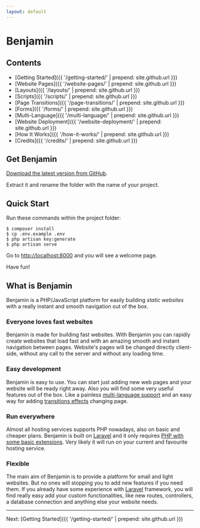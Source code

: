 ```yaml
---
layout: default
---
```


# Benjamin

## Contents

* [Getting Started]({{ '/getting-started/' | prepend: site.github.url }})
* [Website Pages]({{ '/website-pages/' | prepend: site.github.url }})
* [Layouts]({{ '/layouts/' | prepend: site.github.url }})
* [Scripts]({{ '/scripts/' | prepend: site.github.url }})
* [Page Transitions]({{ '/page-transitions/' | prepend: site.github.url }})
* [Forms]({{ '/forms/' | prepend: site.github.url }})
* [Multi-Language]({{ '/multi-language/' | prepend: site.github.url }})
* [Website Deployment]({{ '/website-deployment/' | prepend: site.github.url }})
* [How It Works]({{ '/how-it-works/' | prepend: site.github.url }})
* [Credits]({{ '/credits/' | prepend: site.github.url }})

<!-- 
* [Getting Started](#getting-started) 
* [Setup]
  * [Installation]
  * ...
* [Basics](#basics) 
   * [Website Pages](#website-pages)
   * ...
   * [Development Workflow](#development-workflow) 
   * ...
* [Advanced](#advanced) 
   * [How It Works](#how-it-works)
   * [Optimizations](#optimizations) 
   * [Customizations](#customizations) 
   * ...
-->

## Get Benjamin

[Download the latest version from GitHub](https://github.com/netgloo/benjamin/archive/master.zip).

Extract it and rename the folder with the name of your project.


## Quick Start

Run these commands within the project folder:

```
$ composer install
$ cp .env.example .env
$ php artisan key:generate
$ php artisan serve
```

Go to [http://localhost:8000](http://localhost:8000) and you will see a welcome page.

Have fun!


## What is Benjamin

Benjamin is a PHP/JavaScript platform for easily building *static websites* with a really instant and smooth navigation out of the box.

<!--
You can try a Benjamin powered website here: [http://benjamin.netgloo.com](http://benjamin.netgloo.com)
-->

### Everyone loves fast websites

Benjamin is made for building fast websites. With Benjamin you can rapidly create websites that load fast and with an amazing smooth and instant navigation between pages. Website's pages will be changed directly client-side, without any call to the server and without any loading time.

### Easy development

Benjamin is easy to use. You can start just adding new web pages and your website will be ready right away. Also you will find some very useful features out of the box. Like a painless [multi-language support](#multi-language) and an easy way for adding [transitions effects](#page-transitions) changing page. 

### Run everywhere

Almost all hosting services supports PHP nowadays, also on basic and cheaper plans. Benjamin is built on [Laravel](http://laravel.com/) and it only requires [PHP with some basic extensions](https://laravel.com/docs/5.2#installation). Very likely it will run on your current and favourite hosting service.

### Flexible

The main aim of Benjamin is to provide a platform for small and light websites. But no ones will stopping you to add new features if you need them. If you already have some experience with [Laravel](http://laravel.com/) framework, you will find really easy add your custom functionalities, like new routes, controllers, a database connection and anything else your website needs.

<!--
## Who is using Benjamin?

Netgloo's website is built using Benjamin. Take a look: [http://netgloo.com/en](http://netgloo.com/en).
-->


----

Next: [Getting Started]({{ '/getting-started/' | prepend: site.github.url }})

